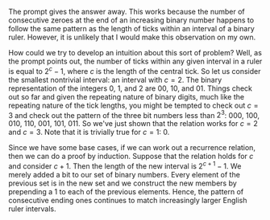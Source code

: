 The prompt gives the answer away. This works because the number of consecutive zeroes at the end of an increasing
binary number happens to follow the same pattern as the length of ticks within an interval of a binary ruler. However,
it is unlikely that I would make this observation on my own.

How could we try to develop an intuition about this sort of problem? Well, as the prompt points out, the number of
ticks within any given interval in a ruler is equal to $2^{c} - 1$, where $c$ is the length of the central tick.  So
let us consider the smallest nontrivial interval: an interval with $c = 2$. The binary representation
of the integers 0, 1, and 2 are 00, 10, and 01.  Things check out so far and given the repeating nature of binary
digits, much like the repeating nature of the tick lengths, you might be tempted to check out $c = 3$ and check out the
pattern of the three bit numbers less than $2^{3}$: 000, 100, 010, 110, 001, 101, 011. So we've just shown that the
relation works for $c = 2$ and $c = 3$. Note that it is trivially true for $c = 1$: 0.

Since we have some base cases, if we can work out a recurrence relation, then we can do a proof by induction. Suppose
that the relation holds for $c$ and consider $c+1$.  Then the length of the new interval is $2^{c+1} - 1$.  We merely
added a bit to our set of binary numbers.  Every element of the previous set is in the new set and we construct the
new members by prepending a 1 to each of the previous elements.  Hence, the pattern of consecutive ending ones continues
to match increasingly larger English ruler intervals.
